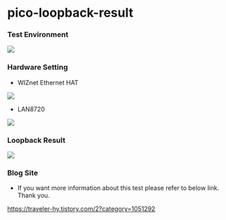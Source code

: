# pico-loopback-result


### Test Environment

![][link-loopback_environment]



### Hardware Setting

- WIZnet Ethernet HAT

![][link-hardware_wiznet_hat]



- LAN8720

![][link-hardware_lan8720]



### Loopback Result

![][link-loopback_result]



### Blog Site

- If you want more information about this test please refer to below link. Thank you.

https://traveler-hy.tistory.com/2?category=1051292



<!--
Link
--> 

[ link-loopback_environment ]: https://github.com/Wiznet/pico-loopback-result/blob/main/pico-w5100s-loopback/static/images/loopback_environment.png
[ link-hardware_wiznet_hat ]: https://github.com/Wiznet/pico-loopback-result/blob/main/pico-w5100s-loopback/static/images/hardware_wiznet_hat.png
[link-hardware_lan8720]: https://github.com/Wiznet/pico-loopback-result/blob/main/pico-w5100s-loopback/static/images/hardware_lan8720.png
[link-loopback_result]: https://github.com/Wiznet/pico-loopback-result/blob/main/pico-w5100s-loopback/static/images/loopback_result.png

